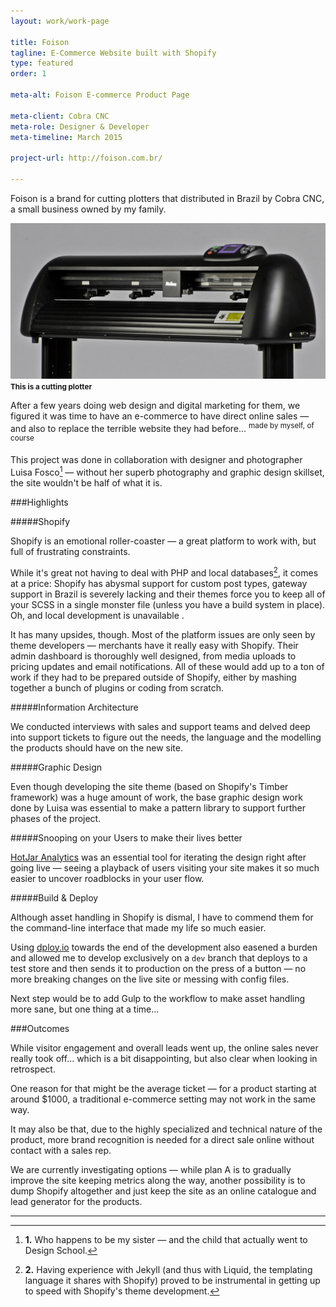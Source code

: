 ```yaml
---
layout: work/work-page

title: Foison
tagline: E-Commerce Website built with Shopify
type: featured
order: 1

meta-alt: Foison E-commerce Product Page

meta-client: Cobra CNC
meta-role: Designer & Developer
meta-timeline: March 2015

project-url: http://foison.com.br/

---
```


Foison is a brand for cutting plotters that distributed in Brazil by Cobra CNC, a small business owned by my family.

![This is a cutting plotter](/assets/images/work/foison/plotter.jpg)
<small><strong>This is a cutting plotter</strong></small>

After a few years doing web design and digital marketing for them, we figured it was time to have an e-commerce to have direct online sales — and also to replace the terrible website they had before... <sup>made by myself, of course</sup>

This project was done in collaboration with designer and photographer Luisa Fosco[^1] — without her superb photography and graphic design skillset, the site wouldn't be half of what it is.

###Highlights

#####Shopify

Shopify is an emotional roller-coaster — a great platform to work with, but full of frustrating constraints.

While it's great not having to deal with PHP and local databases[^2], it comes at a price: Shopify has abysmal support for custom post types, gateway support in Brazil is severely lacking and their themes force you to keep all of your SCSS in a single monster file (unless you have a build system in place). Oh, and local development is unavailable <i class="twa twa-grin"></i>.

It has many upsides, though. Most of the platform issues are only seen by theme developers — merchants have it really easy with Shopify. Their admin dashboard is thoroughly well designed, from media uploads to pricing updates and email notifications. All of these would add up to a ton of work if they had to be prepared outside of Shopify, either by mashing together a bunch of plugins or coding from scratch.

#####Information Architecture

We conducted interviews with sales and support teams and delved deep into support tickets to figure out the needs, the language and the modelling the products should have on the new site.

#####Graphic Design

Even though developing the site theme (based on Shopify's Timber framework) was a huge amount of work, the base graphic design work done by Luisa was essential to make a pattern library to support further phases of the project.

#####Snooping on your Users to make their lives better

[HotJar Analytics](http://hotjar.com/) was an essential tool for iterating the design right after going live — seeing a playback of users visiting your site makes it so much easier to uncover roadblocks in your user flow. 

#####Build & Deploy

Although asset handling in Shopify is dismal, I have to commend them for the command-line interface that made my life so much easier. 

Using [dploy.io](http://dploy.io/) towards the end of the development also easened a burden and allowed me to develop exclusively on a `dev` branch that deploys to a test store and then sends it to production on the press of a button — no more breaking changes on the live site or messing with config files. 

Next step would be to add Gulp to the workflow to make asset handling more sane, but one thing at a time...

###Outcomes

While visitor engagement and overall leads went up, the online sales never really took off... which is a bit disappointing, but also clear when looking in retrospect.

One reason for that might be the average ticket — for a product starting at around $1000, a traditional e-commerce setting may not work in the same way. 

It may also be that, due to the highly specialized and technical nature of the product, more brand recognition is needed for a direct sale online without contact with a sales rep.

We are currently investigating options — while plan A is to gradually improve the site keeping metrics along the way, another possibility is to dump Shopify altogether and just keep the site as an online catalogue and lead generator for the products.

---

[^1]: **1.​** Who happens to be my sister — and the child that actually went to Design School.

[^2]: **2.** Having experience with Jekyll (and thus with Liquid, the templating language it shares with Shopify) proved to be instrumental in getting up to speed with Shopify's theme development. 